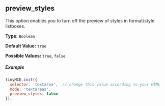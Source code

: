 ## preview_styles

This option enables you to turn off the preview of styles in format/style listboxes.

**Type:** `Boolean`

**Default Value:** `true`

**Possible Values:** `true`, `false`

##### Example

```js
tinyMCE.init({
  selector: 'textarea',  // change this value according to your HTML
  mode: 'textareas',
  preview_styles: false
});
```
